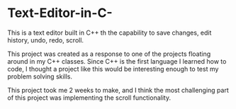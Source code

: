 # Text-Editor-in-C-
This is a text editor built in C++ th the capability to save changes, edit history, undo, redo, scroll.

This project was created as a response to one of the projects floating around in my C++ classes. Since C++ is the first language I learned how to code, I thought a project like this would
be interesting enough to test my problem solving skills.

This project took me 2 weeks to make, and I think the most challenging part of this project was implementing the scroll functionality.
